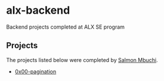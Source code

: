 # alx-backend
Backend projects completed at ALX SE program

## Projects

The projects listed below were completed by [Salmon Mbuchi](https://www.linkedin.com/in/salmon-mbuchi/).
- [0x00-pagination](./0x00-pagination)
